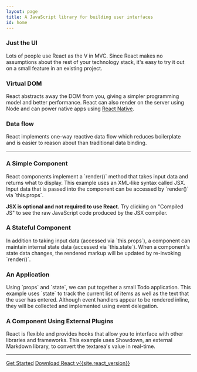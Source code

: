 ```yaml
---
layout: page
title: A JavaScript library for building user interfaces
id: home
---
```


<section class="light home-section">
  <div class="marketing-row">
    <div class="marketing-col">
      <h3>Just the UI</h3>
      <p>
        Lots of people use React as the V in MVC.
        Since React makes no assumptions about the rest of your technology stack,
        it&apos;s easy to try it out on a small feature in an existing project.
      </p>
    </div>
    <div class="marketing-col">
      <h3>Virtual DOM</h3>
      <p>
        React abstracts away the DOM from you, giving a simpler programming model and better performance. React can also render on the server using Node and can power native apps using <a href="http://facebook.github.io/react-native/">React Native</a>.
      </p>
    </div>
    <div class="marketing-col">
      <h3>Data flow</h3>
      <p>
        React implements one-way reactive data flow which reduces boilerplate and is
        easier to reason about than traditional data binding.
      </p>
    </div>
  </div>
</section>
<hr class="home-divider" />
<section class="home-section">
  <div id="examples">
    <div class="example">
      <h3>A Simple Component</h3>
      <p>
        React components implement a `render()` method that takes input data and
        returns what to display. This example uses an XML-like syntax called
        JSX. Input data that is passed into the component can be accessed by
        `render()` via `this.props`.
      </p>
      <p>
        <strong>JSX is optional and not required to use React.</strong> Try
        clicking on "Compiled JS" to see the raw JavaScript code produced by
        the JSX compiler.
      </p>
      <div id="helloExample"></div>
    </div>
    <div class="example">
      <h3>A Stateful Component</h3>
      <p>
        In addition to taking input data (accessed via `this.props`), a
        component can maintain internal state data (accessed via `this.state`).
        When a component's state data changes, the rendered markup will be
        updated by re-invoking `render()`.
      </p>
      <div id="timerExample"></div>
    </div>
    <div class="example">
      <h3>An Application</h3>
      <p>
        Using `props` and `state`, we can put together a small Todo application.
        This example uses `state` to track the current list of items as well as
        the text that the user has entered. Although event handlers appear to be
        rendered inline, they will be collected and implemented using event
        delegation.
      </p>
      <div id="todoExample"></div>
    </div>
    <div class="example">
      <h3>A Component Using External Plugins</h3>
      <p>
        React is flexible and provides hooks that allow you to interface with
        other libraries and frameworks. This example uses Showdown, an external
        Markdown library, to convert the textarea's value in real-time.
      </p>
      <div id="markdownExample"></div>
    </div>
  </div>
  <script type="text/javascript" src="js/examples/hello.js"></script>
  <script type="text/javascript" src="js/examples/timer.js"></script>
  <script type="text/javascript" src="js/examples/todo.js"></script>
  <script type="text/javascript" src="js/examples/markdown.js"></script>
</section>
<hr class="home-divider" />
<section class="home-bottom-section">
  <div class="buttons-unit">
    <a href="docs/getting-started.html" class="button">Get Started</a>
    <a href="downloads.html" class="button">Download React v{{site.react_version}}</a>
  </div>
</section>
